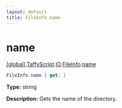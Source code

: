 ```yaml
---
layout: default
title: FileInfo.name
---
```


# name

[\[global\]]({{site.baseurl}}/docs/).[TaffyScript]({{site.baseurl}}/docs/TaffyScript/).[IO]({{site.baseurl}}/docs/TaffyScript/IO/).[FileInfo]({{site.baseurl}}/docs/TaffyScript/IO/FileInfo/).[name]({{site.baseurl}}/docs/TaffyScript/IO/FileInfo/name/)

```cs
FileInfo.name { get; }
```

**Type:** string

**Description:** Gets the name of the directory.
